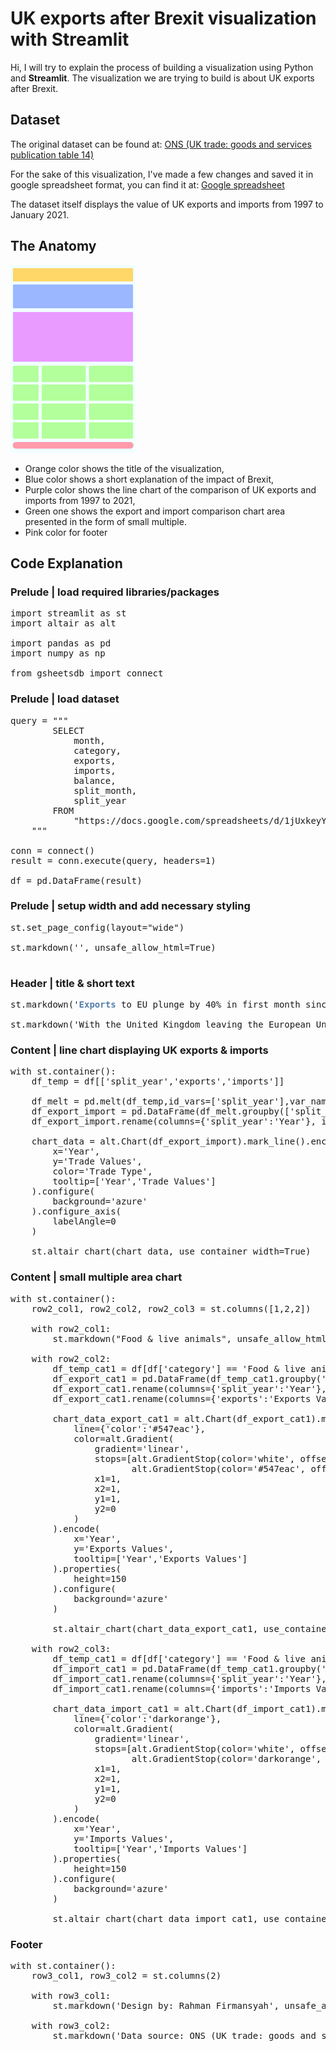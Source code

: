 # UK exports after Brexit visualization with Streamlit

Hi, I will try to explain the process of building a visualization using Python and **Streamlit**.  The visualization we are trying to build is about UK exports after Brexit.

## Dataset

The original dataset can be found at:
[ONS (UK trade: goods and services publication table 14)](https://www.ons.gov.uk/economy/nationalaccounts/balanceofpayments/datasets/uktradegoodsandservicespublicationtables)

For the sake of this visualization, I've made a few changes and saved it in google spreadsheet format, you can find it at:
[Google spreadsheet](https://docs.google.com/spreadsheets/d/1jUxkeyYX2D9Xss-ojTAcKVrkXalrCHEVQeDM0PfNb8E/)

The dataset itself displays the value of UK exports and imports from 1997 to January 2021.

## The Anatomy

![enter image description here](https://github.com/RFirmansyah/streamlit-uk-exports/blob/c3e350b11f9f2a79f46d77b93e72140452bfe8f7/media/anatomy.png) 

 - Orange color shows the title of the visualization, 
 - Blue color shows a short explanation of the impact of Brexit, 
 - Purple color shows the line chart of the comparison of UK exports and imports from 1997 to 2021, 
 - Green one shows the export and import comparison chart area presented in the form of small multiple.
 - Pink color for footer

## Code Explanation

### Prelude | load required libraries/packages

<pre>
import streamlit as st  
import altair as alt

import pandas as pd
import numpy as np

from gsheetsdb import connect
</pre>

### Prelude | load dataset

<pre>
query = """
        SELECT
            month,
            category,
            exports,        
            imports,
            balance,
            split_month,
            split_year
        FROM
            "https://docs.google.com/spreadsheets/d/1jUxkeyYX2D9Xss-ojTAcKVrkXalrCHEVQeDM0PfNb8E/"  
    """ 
 
conn = connect()
result = conn.execute(query, headers=1)

df = pd.DataFrame(result)
</pre>

### Prelude | setup width and add necessary styling

<pre>
st.set_page_config(layout="wide")

st.markdown('<style>.css-18e3th9{width: 75% !important; padding: 1rem;} .css-fg4pbf{background: azure none repeat scroll 0% 0%}</style>', unsafe_allow_html=True)
</pre>

### Header | title & short text

<pre>
st.markdown('<h1`><b style="color: #547eac;">Exports</b> to EU plunge by 40% in first month since Brexit</h1`>', unsafe_allow_html=True)

st.markdown('<p`>With the United Kingdom leaving the European Union at the end of January 2020, as well as the start of an 11 month transition period, it will have quite a negative impact on the UK economy.</p`><p`>In the trade sector, especially exports and imports, there was a sharp decline in the first quarter of 2020. Although during the transition period the United Kingdom remained subject to European Union law, it remained part of the EU Customs Union and the European Single Market.</p`>', unsafe_allow_html=True)
</pre>

### Content | line chart displaying UK exports & imports

<pre>
with st.container():             
    df_temp = df[['split_year','exports','imports']]
    
    df_melt = pd.melt(df_temp,id_vars=['split_year'],var_name='Trade Type', value_name='Trade Values')
    df_export_import = pd.DataFrame(df_melt.groupby(['split_year','Trade Type'])['Trade Values'].sum()).reset_index()  
    df_export_import.rename(columns={'split_year':'Year'}, inplace=True)
    
    chart_data = alt.Chart(df_export_import).mark_line().encode(
        x='Year',
        y='Trade Values',
        color='Trade Type',               
        tooltip=['Year','Trade Values']
    ).configure(
        background='azure'
    ).configure_axis(
        labelAngle=0
    ) 
    
    st.altair_chart(chart_data, use_container_width=True)
</pre>

### Content | small multiple area chart

<pre>
with st.container():
    row2_col1, row2_col2, row2_col3 = st.columns([1,2,2])
    
    with row2_col1:
        st.markdown("<h5`>Food & live animals</h5`>", unsafe_allow_html=True)            
    
    with row2_col2:         
        df_temp_cat1 = df[df['category'] == 'Food & live animals'][['split_year','exports']]
        df_export_cat1 = pd.DataFrame(df_temp_cat1.groupby('split_year')['exports'].sum()).reset_index()
        df_export_cat1.rename(columns={'split_year':'Year'}, inplace=True)
        df_export_cat1.rename(columns={'exports':'Exports Values'}, inplace=True)
        
        chart_data_export_cat1 = alt.Chart(df_export_cat1).mark_area(
            line={'color':'#547eac'},
            color=alt.Gradient(
                gradient='linear',
                stops=[alt.GradientStop(color='white', offset=0),
                       alt.GradientStop(color='#547eac', offset=1)],
                x1=1,
                x2=1,
                y1=1,
                y2=0
            )
        ).encode(
            x='Year',
            y='Exports Values',
            tooltip=['Year','Exports Values']
        ).properties(
            height=150
        ).configure(
            background='azure'
        )  
        
        st.altair_chart(chart_data_export_cat1, use_container_width=True)
        
    with row2_col3:
        df_temp_cat1 = df[df['category'] == 'Food & live animals'][['split_year','imports']]
        df_import_cat1 = pd.DataFrame(df_temp_cat1.groupby('split_year')['imports'].sum()).reset_index()
        df_import_cat1.rename(columns={'split_year':'Year'}, inplace=True)
        df_import_cat1.rename(columns={'imports':'Imports Values'}, inplace=True)
        
        chart_data_import_cat1 = alt.Chart(df_import_cat1).mark_area(
            line={'color':'darkorange'},
            color=alt.Gradient(
                gradient='linear',
                stops=[alt.GradientStop(color='white', offset=0),
                       alt.GradientStop(color='darkorange', offset=1)],
                x1=1,
                x2=1,
                y1=1,
                y2=0
            )
        ).encode(
            x='Year',
            y='Imports Values',
            tooltip=['Year','Imports Values']
        ).properties(
            height=150
        ).configure(
            background='azure'
        ) 
        
        st.altair_chart(chart_data_import_cat1, use_container_width=True)
</pre>

### Footer

<pre>
with st.container():
    row3_col1, row3_col2 = st.columns(2)
    
    with row3_col1:
        st.markdown('<div` style="text-align: left;">Design by: <a` href="https://www.linkedin.com/in/rahman-firmansyah-79283512b" target="_blank">Rahman Firmansyah</a`></div`>', unsafe_allow_html=True)
        
    with row3_col2:
        st.markdown('<div` style="text-align: right;">Data source: <a` href="https://www.ons.gov.uk/economy/nationalaccounts/balanceofpayments/datasets/uktradegoodsandservicespublicationtables">ONS (UK trade: goods and services publication table 14)</a`></div`>', unsafe_allow_html=True)
</pre>
